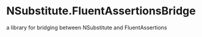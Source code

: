 # NSubstitute.FluentAssertionsBridge
a library for bridging between NSubstitute and FluentAssertions
